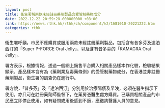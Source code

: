 ```yaml
---
layout: post
title: 衞生署稱兩款未經註冊藥劑製品含受管制藥物成分
date: 2022-12-22 20:59:28.000000000 +08:00
link: https://news.rthk.hk/rthk/ch/component/k2/1681010-20221222.htm
categories: rthk
---
```


衞生署呼籲，市民不應購買或服用兩款未經註冊藥劑製品，包括含有昔多芬及達泊西汀的「Super P-FORCE Oral Jelly」，以及含有昔多芬的「KAMAGRA Oral Jelly」。

署方表示，根據情報，透過一個網上銷售平台購入相關產品樣本作化驗，檢驗結果顯示，產品樣本含有為《藥劑業及毒藥條例》的受管制藥物成分，在香港並非註冊藥劑製品，衞生署的調查仍在進行中。

署方說，「昔多芬」及「達泊西汀」分別用於治療陽痿及早洩，必須在醫生指示下使用，亦只可在註冊藥劑師監督下，在藥房憑醫生處方購買。已購買相關產品的市民應立即停止使用，如有疑問或用後感到不適，應徵詢醫護人員的意見。
